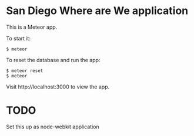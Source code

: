 # San Diego Where are We application

This is a Meteor app.

To start it:

    $ meteor

To reset the database and run the app:

    $ meteor reset
    $ meteor


Visit http://localhost:3000 to view the app.

# TODO
Set this up as node-webkit application
